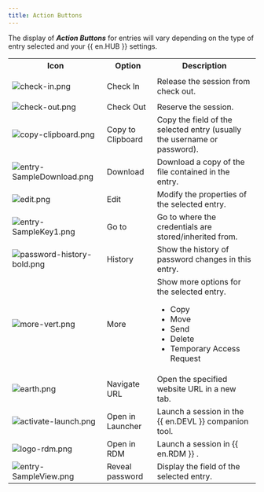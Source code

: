 ```yaml
---
title: Action Buttons
---
```

The display of ***Action Buttons*** for entries will vary depending on the type of entry selected and your {{ en.HUB }} settings.  

<table>
	<tr>
		<th>
Icon
		</th>
		<th>
Option 
		</th>
		<th>
Description 
		</th>
	</tr>
	<tr>
		<td>

![check-in.png](/img/en/hub/Icons/check-in.png)
		</td>
		<td>
Check In  
		</td>
		<td>
Release the session from check out. 
		</td>
	</tr>
	<tr>
		<td>
![check-out.png](/img/en/hub/Icons/check-out.png)
		</td>
		<td>
Check Out  
		</td>
		<td>
Reserve the session. 
		</td>
	</tr>
	<tr>
		<td>
![copy-clipboard.png](/img/en/hub/Icons/copy-clipboard.png)
		</td>
		<td>
Copy to Clipboard  
		</td>
		<td>
Copy the field of the selected entry (usually the username or password). 
		</td>
	</tr>
	<tr>
		<td>
![entry-SampleDownload.png](/img/en/hub/Icons/entry-SampleDownload.png)  
		</td>
		<td>
Download 
		</td>
		<td>
Download a copy of the file contained in the entry. 
		</td>
	</tr>
	<tr>
		<td>
![edit.png](/img/en/hub/Icons/edit.png) 
		</td>
		<td>
Edit 
		</td>
		<td>
Modify the properties of the selected entry. 
		</td>
	</tr>
	<tr>
		<td>
![entry-SampleKey1.png](/img/en/hub/Icons/entry-SampleKey1.png) 
		</td>
		<td>
Go to 
		</td>
		<td>
Go to where the credentials are stored/inherited from. 
		</td>
	</tr>
	<tr>
		<td>
![password-history-bold.png](/img/en/hub/Icons/password-history-bold.png) 
		</td>
		<td>
History 
		</td>
		<td>
Show the history of password changes in this entry. 
		</td>
	</tr>
	<tr>
		<td>
![more-vert.png](/img/en/hub/Icons/more-vert.png) 
		</td>
		<td>
More 
		</td>
		<td>
Show more options for the selected entry.  

* Copy 
* Move 
* Send 
* Delete 
* Temporary Access Request 
		</td>
	</tr>
	<tr>
		<td>
![earth.png](/img/en/hub/Icons/earth.png) 
		</td>
		<td>
Navigate URL 
		</td>
		<td>
Open the specified website URL in a new tab. 
		</td>
	</tr>
	<tr>
		<td>
![activate-launch.png](/img/en/hub/Icons/activate-launch.png) 
		</td>
		<td>
Open in Launcher 
		</td>
		<td>
Launch a session in the {{ en.DEVL }} companion tool. 
		</td>
	</tr>
	<tr>
		<td>
![logo-rdm.png](/img/en/hub/Icons/logo-rdm.png) 
		</td>
		<td>
Open in RDM 
		</td>
		<td>
Launch a session in {{ en.RDM }} . 
		</td>
	</tr>
	<tr>
		<td>
![entry-SampleView.png](/img/en/hub/Icons/entry-SampleView.png) 
		</td>
		<td>
Reveal password 
		</td>
		<td>
Display the field of the selected entry. 
		</td>
	</tr>
</table>


